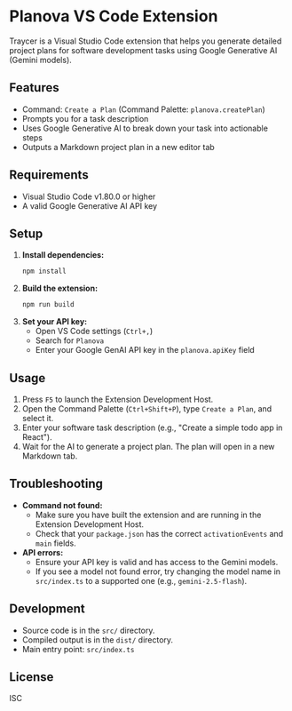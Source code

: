 # Planova VS Code Extension

Traycer is a Visual Studio Code extension that helps you generate detailed project plans for software development tasks using Google Generative AI (Gemini models).

## Features
- Command: `Create a Plan` (Command Palette: `planova.createPlan`)
- Prompts you for a task description
- Uses Google Generative AI to break down your task into actionable steps
- Outputs a Markdown project plan in a new editor tab

## Requirements
- Visual Studio Code v1.80.0 or higher
- A valid Google Generative AI API key

## Setup
1. **Install dependencies:**
   ```sh
   npm install
   ```
2. **Build the extension:**
   ```sh
   npm run build
   ```
3. **Set your API key:**
   - Open VS Code settings (`Ctrl+,`)
   - Search for `Planova`
   - Enter your Google GenAI API key in the `planova.apiKey` field

## Usage
1. Press `F5` to launch the Extension Development Host.
2. Open the Command Palette (`Ctrl+Shift+P`), type `Create a Plan`, and select it.
3. Enter your software task description (e.g., "Create a simple todo app in React").
4. Wait for the AI to generate a project plan. The plan will open in a new Markdown tab.

## Troubleshooting
- **Command not found:**
  - Make sure you have built the extension and are running in the Extension Development Host.
  - Check that your `package.json` has the correct `activationEvents` and `main` fields.
- **API errors:**
  - Ensure your API key is valid and has access to the Gemini models.
  - If you see a model not found error, try changing the model name in `src/index.ts` to a supported one (e.g., `gemini-2.5-flash`).

## Development
- Source code is in the `src/` directory.
- Compiled output is in the `dist/` directory.
- Main entry point: `src/index.ts`

## License
ISC
